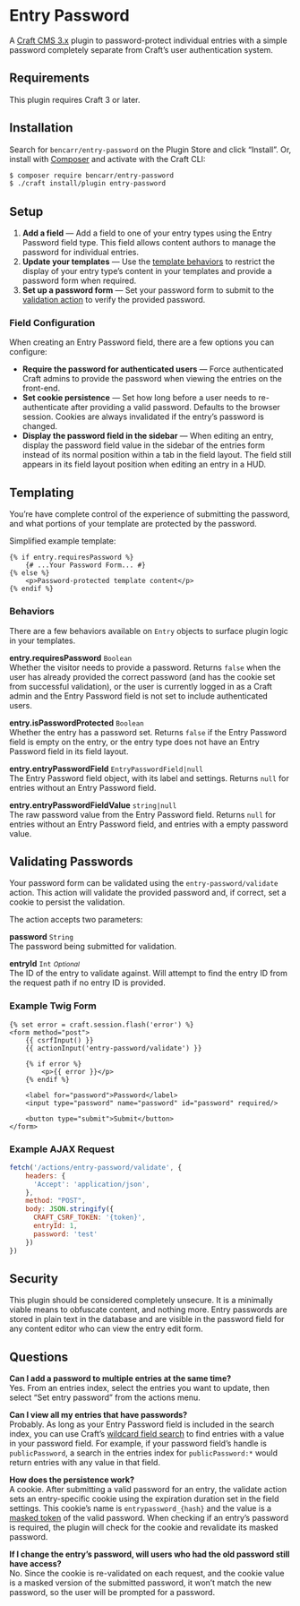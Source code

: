 # Entry Password

A [Craft CMS 3.x](https://docs.craftcms.com/v3/) plugin to password-protect individual entries with a simple password completely separate from Craft’s user authentication system. 

## Requirements

This plugin requires Craft 3 or later.

## Installation

Search for `bencarr/entry-password` on the Plugin Store and click “Install”. Or, install with [Composer](https://getcomposer.org) and activate with the Craft CLI:

```bash
$ composer require bencarr/entry-password
$ ./craft install/plugin entry-password
```

## Setup

1. **Add a field** — Add a field to one of your entry types using the Entry Password field type. This field allows content authors to manage the password for individual entries.
2. **Update your templates** — Use the [template behaviors](#behaviors) to restrict the display of your entry type’s content in your templates and provide a password form when required. 
3. **Set up a password form** — Set your password form to submit to the [validation action](#validating-passwords) to verify the provided password.

### Field Configuration

When creating an Entry Password field, there are a few options you can configure:

* **Require the password for authenticated users** — Force authenticated Craft admins to provide the password when viewing the entries on the front-end.
* **Set cookie persistence** — Set how long before a user needs to re-authenticate after providing a valid password. Defaults to the browser session. Cookies are always invalidated if the entry’s password is changed.
* **Display the password field in the sidebar** — When editing an entry, display the password field value in the sidebar of the entries form instead of its normal position within a tab in the field layout. The field still appears in its field layout position when editing an entry in a HUD.

## Templating

You’re have complete control of the experience of submitting the password, and what portions of your template are protected by the password.

Simplified example template:
```twig
{% if entry.requiresPassword %}
    {# ...Your Password Form... #}
{% else %}
    <p>Password-protected template content</p>
{% endif %}
```

### Behaviors

There are a few behaviors available on `Entry` objects to surface plugin logic in your templates.

**entry.requiresPassword** `Boolean`<br>
Whether the visitor needs to provide a password. Returns `false` when the user has already provided the correct password (and has the cookie set from successful validation), or the user is currently logged in as a Craft admin and the Entry Password field is not set to include authenticated users.

**entry.isPasswordProtected** `Boolean`<br>
Whether the entry has a password set. Returns `false` if the Entry Password field is empty on the entry, or the entry type does not have an Entry Password field in its field layout.

**entry.entryPasswordField** `EntryPasswordField|null`<br>
The Entry Password field object, with its label and settings. Returns `null` for entries without an Entry Password field.

**entry.entryPasswordFieldValue** `string|null`<br>
The raw password value from the Entry Password field. Returns `null` for entries without an Entry Password field, and entries with a empty password value. 

## Validating Passwords

Your password form can be validated using the `entry-password/validate` action. This action will validate the provided password and, if correct, set a cookie to persist the validation. 

The action accepts two parameters:

**password** `String`<br>
The password being submitted for validation.

**entryId** `Int` <small>_Optional_</small><br>
The ID of the entry to validate against. Will attempt to find the entry ID from the request path if no entry ID is provided. 

### Example Twig Form
```twig
{% set error = craft.session.flash('error') %}
<form method="post">
    {{ csrfInput() }}
    {{ actionInput('entry-password/validate') }}

    {% if error %}
        <p>{{ error }}</p>
    {% endif %}

    <label for="password">Password</label>
    <input type="password" name="password" id="password" required/>

    <button type="submit">Submit</button>
</form>
```

### Example AJAX Request
```javascript
fetch('/actions/entry-password/validate', {
    headers: {
      'Accept': 'application/json',
    },
    method: "POST", 
    body: JSON.stringify({
      CRAFT_CSRF_TOKEN: '{token}',
      entryId: 1,
      password: 'test'
    })
})
```

## Security

This plugin should be considered completely unsecure. It is a minimally viable means to obfuscate content, and nothing more. Entry passwords are stored in plain text in the database and are visible in the password field for any content editor who can view the entry edit form. 

## Questions

**Can I add a password to multiple entries at the same time?**<br>
Yes. From an entries index, select the entries you want to update, then select “Set entry password” from the actions menu.

**Can I view all my entries that have passwords?**<br>
Probably. As long as your Entry Password field is included in the search index, you can use Craft’s [wildcard field search](https://docs.craftcms.com/v3/searching.html) to find entries with a value in your password field. For example, if your password field’s handle is `publicPassword`, a search in the entries index for `publicPassword:*` would return entries with any value in that field.

**How does the persistence work?**<br>
A cookie. After submitting a valid password for an entry, the validate action sets an entry-specific cookie using the expiration duration set in the field settings. This cookie’s name is `entrypassword_{hash}` and the value is a [masked token](https://www.yiiframework.com/doc/api/2.0/yii-base-security#maskToken()-detail) of the valid password. When checking if an entry’s password is required, the plugin will check for the cookie and revalidate its masked password.

**If I change the entry’s password, will users who had the old password still have access?**<br>
No. Since the cookie is re-validated on each request, and the cookie value is a masked version of the submitted password, it won’t match the new password, so the user will be prompted for a password.

